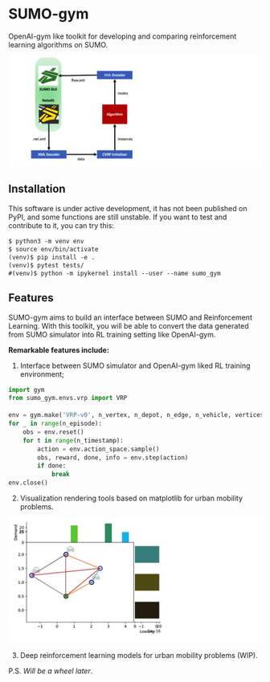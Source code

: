 # SUMO-gym

OpenAI-gym like toolkit for developing and comparing reinforcement learning algorithms on SUMO.

![](./assets/workflow.png)


## Installation

This software is under active development, it has not been published on PyPI, and some functions are still unstable. If you want to test and contribute to it, you can try this:

```shell
$ python3 -m venv env
$ source env/bin/activate
(venv)$ pip install -e .
(venv)$ pytest tests/
#(venv)$ python -m ipykernel install --user --name sumo_gym
```

## Features

SUMO-gym aims to build an interface between SUMO and Reinforcement Learning. With this toolkit, you will be able to convert the data generated from SUMO simulator into RL training setting like OpenAI-gym. 

**Remarkable features include:**

1. Interface between SUMO simulator and OpenAI-gym liked RL training environment;

```python
import gym
from sumo_gym.envs.vrp import VRP

env = gym.make('VRP-v0', n_vertex, n_depot, n_edge, n_vehicle, vertices, demand, edges, departures, ...)
for _ in range(n_episode):
    obs = env.reset()
    for t in range(n_timestamp):
        action = env.action_space.sample()
        obs, reward, done, info = env.step(action)
        if done:
            break
env.close()
```

2. Visualization rendering tools based on matplotlib for urban mobility problems.

![](./assets/obs.png)

3. Deep reinforcement learning models for urban mobility problems (WIP).

P.S. *Will be a wheel later*.
